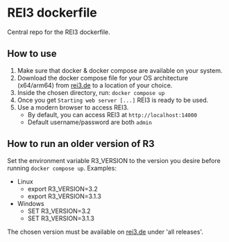 # REI3 dockerfile
Central repo for the REI3 dockerfile.

## How to use
1. Make sure that docker & docker compose are available on your system. 
1. Download the docker compose file for your OS architecture (x64/arm64) from [rei3.de](https://rei3.de/en/downloads) to a location of your choice.
1. Inside the chosen directory, run: ```docker compose up```
1. Once you get ```Starting web server [...]``` REI3 is ready to be used.
1. Use a modern browser to access REI3.
   * By default, you can access REI3 at ```http://localhost:14000```
   * Default username/password are both ```admin```

## How to run an older version of R3
Set the environment variable R3_VERSION to the version you desire before running ```docker compose up```. Examples:
* Linux
  * export R3_VERSION=3.2
  * export R3_VERSION=3.1.3
* Windows
  * SET R3_VERSION=3.2
  * SET R3_VERSION=3.1.3

The chosen version must be available on [rei3.de](https://rei3.de/en/downloads) under 'all releases'.
